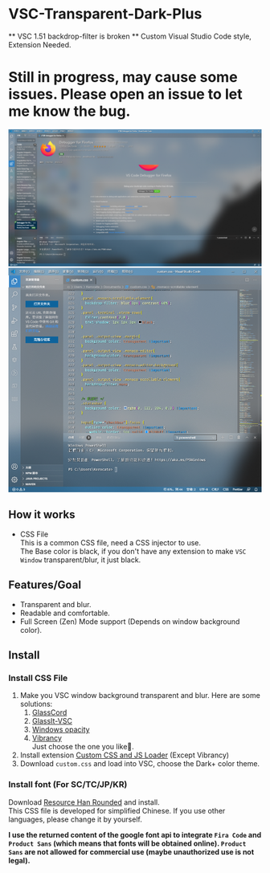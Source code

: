 # VSC-Transparent-Dark-Plus
** VSC 1.51 backdrop-filter is broken **
Custom Visual Studio Code style, Extension Needed.
# Still in progress, may cause some issues. Please open an issue to let me know the bug.
![png](https://github.com/kerocate/VSC-Transparent-Dark-Plus/blob/main/1.png)
![png1](https://github.com/kerocate/VSC-Transparent-Dark-Plus/blob/main/2.png)
## How it works
* CSS File <br>
  This is a common CSS file, need a CSS injector to use. <br>
  The Base color is black, if you don't have any extension to make `VSC Window` transparent/blur, it just black.

## Features/Goal
* Transparent and blur.
* Readable and comfortable.
* Full Screen (Zen) Mode support (Depends on window background color).

## Install
###  Install CSS File
1. Make you VSC window background transparent and blur.
   Here are some solutions:
   1. [GlassCord](https://github.com/AryToNeX/Glasscord)
   2. [GlassIt-VSC](https://marketplace.visualstudio.com/items?itemName=s-nlf-fh.glassit)
   3. [Windows opacity](https://marketplace.visualstudio.com/items?itemName=skacekachna.win-opacity)
   4. [Vibrancy](https://marketplace.visualstudio.com/items?itemName=eyhn.vscode-vibrancy) <br>
   Just choose the one you like🤪.
2. Install extension [Custom CSS and JS Loader](https://marketplace.visualstudio.com/items?itemName=be5invis.vscode-custom-css) (Except Vibrancy)
3. Download `custom.css` and load into VSC, choose the Dark+ color theme.
### Install font (For SC/TC/JP/KR)
Download [Resource Han Rounded](https://github.com/CyanoHao/Resource-Han-Rounded) and install. <br>
This CSS file is developed for simplified Chinese. If you use other languages, please change it by yourself.

**I use the returned content of the google font api to integrate `Fira Code` and `Product Sans` (which means that fonts will be obtained online). `Product Sans` are not allowed for commercial use (maybe unauthorized use is not legal).**

